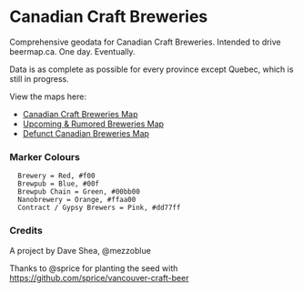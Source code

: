 Canadian Craft Breweries
========================

Comprehensive geodata for Canadian Craft Breweries. Intended to drive beermap.ca. One day. Eventually.

Data is as complete as possible for every province except Quebec, which is still in progress.

View the maps here:

* [Canadian Craft Breweries Map](https://github.com/mezzoblue/canadian-craft-breweries/blob/master/canadian-craft-breweries.geojson)
* [Upcoming & Rumored Breweries Map](https://github.com/mezzoblue/canadian-craft-breweries/blob/master/upcoming-rumoured.geojson)
* [Defunct Canadian Breweries Map](https://github.com/mezzoblue/canadian-craft-breweries/blob/master/defunct.geojson)

### Marker Colours

```
  Brewery = Red, #f00
  Brewpub = Blue, #00f
  Brewpub Chain = Green, #00bb00
  Nanobrewery = Orange, #ffaa00
  Contract / Gypsy Brewers = Pink, #dd77ff  
```

### Credits

A project by Dave Shea, @mezzoblue

Thanks to @sprice for planting the seed with https://github.com/sprice/vancouver-craft-beer
